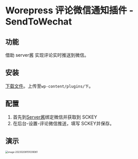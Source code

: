 # Worepress 评论微信通知插件 - SendToWechat

## 功能

借助 server酱 实现评论实时推送到微信。

## 安装

[下载文件](https://github.com/sysweekup/sendToWechat/releases/tag/v1.0.0-alph)。上传至`wp-content/plugins/下`。

## 配置

1. 首先到[Server酱](https://sct.ftqq.com/login)绑定微信并获取到 SCKEY
2. 在后台-设置-评论微信推送，填写 SCKEY并保存。



## 演示

<img src="https://pic.sosloli.com/soslolipicimage-20230208151039061.png" alt="image-20230208151039061" style="zoom:50%;" />
